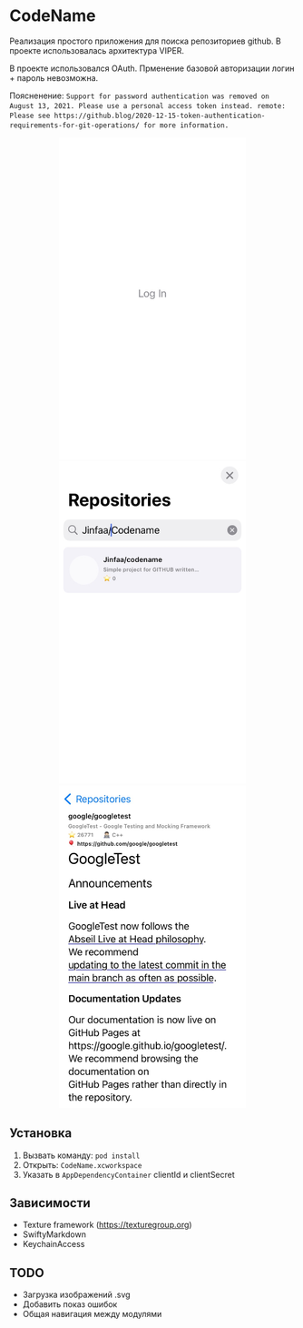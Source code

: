 # CodeName
Реализация простого приложения для поиска репозиториев github. В проекте использовалась архитектура VIPER. 

В проекте использовался OAuth. Прменение базовой авторизации логин + пароль невозможна. 

Поясненение:
`Support for password authentication was removed on August 13, 2021. Please use a personal access token instead.
remote: Please see https://github.blog/2020-12-15-token-authentication-requirements-for-git-operations/ for more information.`

<div style="text-align:center;">
<img src="screenshot0.jpg" width="330" /><img src="screenshot1.jpg" width="330" /><img src="screenshot2.jpg" width="330" />
</div>

## Установка
1) Вызвать команду: `pod install`
2) Открыть: `CodeName.xcworkspace`
3) Указать в `AppDependencyContainer` clientId и clientSecret

## Зависимости
* Texture framework (https://texturegroup.org)
* SwiftyMarkdown
* KeychainAccess

## TODO
* Загрузка изображений .svg
* Добавить показ ошибок
* Общая навигация между модулями
